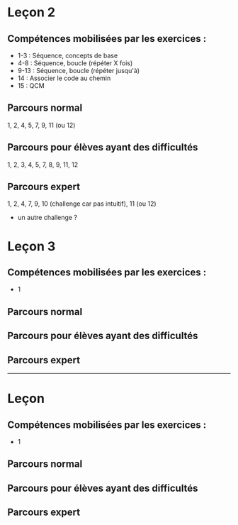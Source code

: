 # Leçon 2
## Compétences mobilisées par les exercices :
- 1-3 : Séquence, concepts de base
- 4-8 : Séquence, boucle (répéter X fois)
- 9-13 : Séquence, boucle (répéter jusqu'à)
- 14 : Associer le code au chemin
- 15 : QCM

## Parcours normal
1, 2, 4, 5, 7, 9, 11 (ou 12)

## Parcours pour élèves ayant des difficultés
1, 2, 3, 4, 5, 7, 8, 9, 11, 12

## Parcours expert 
1, 2, 4, 7, 9, 10 (challenge car pas intuitif), 11 (ou 12)
+ un autre challenge ?

# Leçon 3
## Compétences mobilisées par les exercices :
- 1

## Parcours normal

## Parcours pour élèves ayant des difficultés

## Parcours expert 




_______
# Leçon 
## Compétences mobilisées par les exercices :
- 1

## Parcours normal

## Parcours pour élèves ayant des difficultés

## Parcours expert 